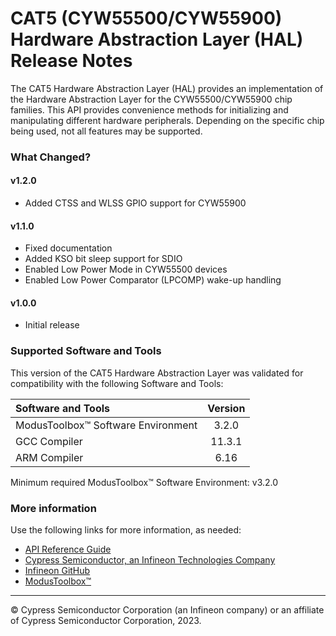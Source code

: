 # CAT5 (CYW55500/CYW55900) Hardware Abstraction Layer (HAL) Release Notes
The CAT5 Hardware Abstraction Layer (HAL) provides an implementation of the Hardware Abstraction Layer for the CYW55500/CYW55900 chip families. This API provides convenience methods for initializing and manipulating different hardware peripherals. Depending on the specific chip being used, not all features may be supported.

### What Changed?
#### v1.2.0
* Added CTSS and WLSS GPIO support for CYW55900
#### v1.1.0
* Fixed documentation
* Added KSO bit sleep support for SDIO
* Enabled Low Power Mode in CYW55500 devices
* Enabled Low Power Comparator (LPCOMP) wake-up handling
#### v1.0.0
* Initial release

### Supported Software and Tools
This version of the CAT5 Hardware Abstraction Layer was validated for compatibility with the following Software and Tools:

| Software and Tools                        | Version |
| :---                                      | :----:  |
| ModusToolbox™ Software Environment        | 3.2.0   |
| GCC Compiler                              | 11.3.1  |
| ARM Compiler                              | 6.16    |

Minimum required ModusToolbox™ Software Environment: v3.2.0

### More information
Use the following links for more information, as needed:
* [API Reference Guide](https://infineon.github.io/mtb-hal-cat5/html/modules.html)
* [Cypress Semiconductor, an Infineon Technologies Company](http://www.cypress.com)
* [Infineon GitHub](https://github.com/infineon)
* [ModusToolbox™](https://www.cypress.com/products/modustoolbox-software-environment)

---
© Cypress Semiconductor Corporation (an Infineon company) or an affiliate of Cypress Semiconductor Corporation, 2023.
